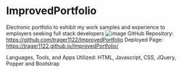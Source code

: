 # ImprovedPortfolio
Electronic portfolio to exhibit my work samples and experience to employers seeking full stack developers
![image](https://user-images.githubusercontent.com/69808653/97727117-68330700-1aa6-11eb-8ab2-b3fe327ec293.png)
GitHub Repository: https://github.com/trager1122/ImprovedPortfolio
Deployed Page: https://trager1122.github.io/ImprovedPortfolio/

Languages, Tools, and Apps Utilized: HTML, Javascript, CSS, JQuery, Popper and Bootstrap